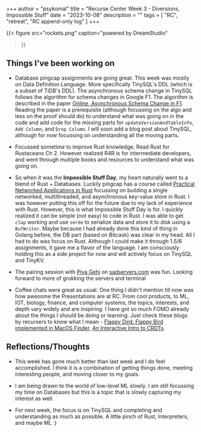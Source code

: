 +++
author = "psykomal"
title = "Recurse Center Week 3 - Diversions, Impossible Stuff"
date = "2023-10-08"
description = ""
tags = [
	"RC", "retreat", "RC append-only log"
]
+++

{{< figure
		  src="rockets.png"
		  caption="powered by DreamStudio"
>}}


## Things I've been working on



- Database pingcap assignments are going great. This week was mostly on Data Definition Language. More specifically TinySQL's DDL (which is a subset of TiDB's DDL). The asynchronous schema change in TinySQL follows the algorithm for schema changes in Google F1. The algorithm is described in the paper [Online, Asynchronous Schema Change in F1](http://static.googleusercontent.com/media/research.google.com/zh-CN//pubs/archive/41376.pdf). Reading the paper is a prerequisite (although focussing on the algo and less on the proof should do) to understand what was going on in the code and add code for the missing parts for `updateVersionAndTableInfo`, `Add Column`, and `Drop Column`. I will soon add a blog post about TinySQL, although for now focussing on understanding all the moving parts.

- Focussed sometime to improve Rust knowledge. Read Rust for Rustaceans Ch 2. However realized R4R is for intermediate developers, and went through multiple books and resources to understand what was going on. 

- So when it was the **Impossible Stuff Day**, my heart naturally went to a blend of Rust + Databases. Luckily pingcap has a course called [Practical Networked Applications in Rust](https://github.com/psykomal/talent-plan/blob/master/courses/rust/README.md#practical-networked-applications-in-rust) focussing on building a single networked, multithreaded, and asynchronous key-value store in Rust. I was however putting this off for the future due to my lack of experience with Rust. However, this is what Impossible Stuff Day is for. I quickly realized it can be simple (not easy) to code in Rust. I was able to get `clap` working and use `serde` to serialize data and store it to disk using a `BufWriter`. Maybe because I had already done this kind of thing in Golang before, the DB part (based on Bitcask) was clear in my head. All I had to do was focus on Rust. Although I could make it through 1.5/6 assignments, it gave me a flavor of the language. I am consciously holding this as a side project for now and will actively focus on TinySQL and TinyKV.

- The pairing session with [Piya Gehi](https://pjg1.site)  on [sadservers.com](https://sadservers.com) was fun. Looking forward to more of grokking the servers and terminal

- Coffee chats were great as usual. One thing I didn't mention till now was how awesome the Presentations are at RC. From cool products, to ML, IOT, biology, finance, and computer systems, the topics, interests, and depth vary widely and are inspiring. I have got so much FOMO already about the things I should be doing or learning. Just check these blogs by recursers to know what I mean - [Flappy Dird: Flappy Bird implemented in MacOS Finder](https://blaggregator.herokuapp.com/post/uHx79O/view "https://blaggregator.herokuapp.com/post/uHx79O/view"), [An Interactive Intro to CRDTs](https://blaggregator.herokuapp.com/post/RpluCV/view "https://blaggregator.herokuapp.com/post/RpluCV/view").


## Reflections/Thoughts


- This week has gone much better than last week and I do feel accomplished. I think it is a combination of getting things done, meeting interesting people, and moving closer to my goals.

- I am being drawn to the world of low-level ML slowly. I am still focussing my time on Databases but this is a topic that is slowly capturing my interest as well.

- For next week, the focus is on TinySQL and completing and understanding as much as possible. A little pinch of Rust, Interpreters, and maybe ML :) 

